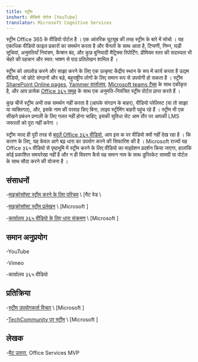 ```yaml
---
title: स्ट्रीम
inshort: वीडियो पोर्टल [YouTube]
translator: Microsoft Cognitive Services
---
```



स्ट्रीम Office 365 के वीडियो पोर्टल है । एक आंतरिक यूट्यूब की तरह स्ट्रीम के बारे में सोचो । यह एकाधिक वीडियो फ़ाइल प्रकारों का समर्थन करता है और चैनलों के साथ आता है, टिप्पणी, निम्न, घड़ी सूचियां, अनुमतियाँ नियंत्रण, कैप्शन बंद, और कुछ बुनियादी मैट्रिक्स रिपोर्टिंग. प्रीमियम स्तर की सदस्यता भी चेहरे की पहचान और स्वत: भाषण से पाठ प्रतिलेखन शामिल हैं ।

स्ट्रीम को अपलोड करने और साझा करने के लिए एक उत्कृष्ट केंद्रीय स्थान के रूप में कार्य करता है उद्यम वीडियो, जो छोटे संगठनों और बड़े, बहुराष्ट्रीय लोगों के लिए समान रूप से उपयोगी हो सकता है । स्ट्रीम [SharePoint Online pages](https://docs.microsoft.com/en-us/stream/embed-video-sharepoint), [Yammer वार्तालाप](https://stream.microsoft.com/en-us/blog/share-on-yammer/), [Microsoft teams टैब्स](https://docs.microsoft.com/en-us/stream/embed-video-microsoft-teams) के साथ एकीकृत है, और आप प्रत्येक [Office ३६५ समूह](http://icsh.pt/O365groups) के साथ एक अनुमति-नियंत्रित स्ट्रीम पोर्टल प्राप्त करते हैं ।

कुछ चीजें स्ट्रीम अभी तक समर्थन नहीं करता है (आपके संगठन के बाहर), वीडियो प्लेलिस्ट (या तो साझा या व्यक्तिगत), और, इसके नाम की परवाह किए बिना, लाइव स्ट्रीमिंग बाहरी पहुंच रहे हैं । स्ट्रीम भी एक सीखने प्रबंधन प्रणाली के लिए गलत नहीं होना चाहिए; इसकी सुविधा सेट आम तौर पर आपकी LMS जरूरतों को पूरा नहीं करेगा ।

स्ट्रीम जल्द ही पूरी तरह से [बदलें Office ३६५ वीडियो](https://docs.microsoft.com/en-us/stream/migrate-from-office-365), आप इस क पर वीडियो क्यों नहीं देख रहा है । कि कारण के लिए, यह केवल आगे बढ़ धारा का उपयोग करने की सिफारिश की है । Microsoft राज्यों यह Office ३६५ वीडियो से पृष्ठभूमि में स्ट्रीम करने के लिए वीडियो का माइग्रेशन प्रदर्शन किया जाएगा, हालांकि कोई प्रकाशित समयरेखा नहीं है और न ही विवरण कैसे यह समान नाम के साथ डुप्लिकेट सामग्री या पोर्टल के साथ सौदा करने की योजना है ।

संसाधनों
---------

-[माइक्रोसॉफ्ट स्ट्रीम करने के लिए परिचय](https://www.linkedin.com/pulse/stream-video-portal-now-available-matt-wade/)
    \ [मैट वेड \

-[माइक्रोसॉफ्ट स्ट्रीम प्रलेखन](https://docs.microsoft.com/en-us/stream/)
    \ [Microsoft \]

-[कार्यालय ३६५ वीडियो के लिए धारा संक्रमण](https://docs.microsoft.com/en-us/stream/migrate-from-office-365)
    \ [Microsoft \]

समान अनुप्रयोग
--------------------

-YouTube

-Vimeo

-कार्यालय ३६५ वीडियो

प्रतिक्रिया
---------

-[स्ट्रीम उपयोगकर्ता विचार](https://techcommunity.microsoft.com/t5/Microsoft-Stream-Ideas/idb-p/StreamIdeas)
    \ [Microsoft \]

-[TechCommunity पर स्ट्रीम](https://techcommunity.microsoft.com/t5/Microsoft-Stream-Ideas/idb-p/StreamIdeas)
    \ [Microsoft \]

लेखक
---------

-[मैट उतारा](https://www.linkedin.com/in/thatmattwade/), Office Services MVP


